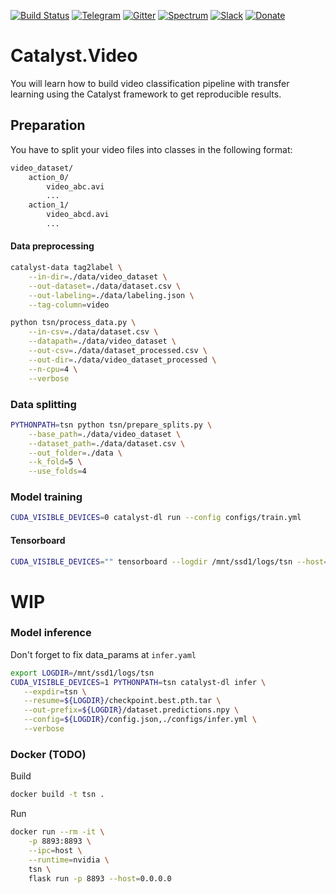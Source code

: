 [![Build Status](https://travis-ci.com/catalyst-team/classification.svg?branch=master)](https://travis-ci.com/catalyst-team/classification)
[![Telegram](https://img.shields.io/badge/news-on%20telegram-blue)](https://t.me/catalyst_team)
[![Gitter](https://badges.gitter.im/catalyst-team/community.svg)](https://gitter.im/catalyst-team/community?utm_source=badge&utm_medium=badge&utm_campaign=pr-badge)
[![Spectrum](https://img.shields.io/badge/chat-on%20spectrum-blueviolet)](https://spectrum.chat/catalyst)
[![Slack](https://img.shields.io/badge/ODS-slack-red)](https://opendatascience.slack.com/messages/CGK4KQBHD)
[![Donate](https://raw.githubusercontent.com/catalyst-team/catalyst-pics/master/third_party_pics/patreon.png)](https://www.patreon.com/catalyst_team)

# Catalyst.Video

You will learn how to build video classification pipeline with transfer learning using the Catalyst framework to get reproducible results.

## Preparation
You have to split your video files into classes in the following format:
```bash
video_dataset/
    action_0/
        video_abc.avi
        ...
    action_1/
        video_abcd.avi
        ...
```
#### Data preprocessing

```bash
catalyst-data tag2label \
    --in-dir=./data/video_dataset \
    --out-dataset=./data/dataset.csv \
    --out-labeling=./data/labeling.json \
    --tag-column=video
```

```bash
python tsn/process_data.py \
    --in-csv=./data/dataset.csv \
    --datapath=./data/video_dataset \
    --out-csv=./data/dataset_processed.csv \
    --out-dir=./data/video_dataset_processed \
    --n-cpu=4 \
    --verbose
```

### Data splitting
```bash
PYTHONPATH=tsn python tsn/prepare_splits.py \
    --base_path=./data/video_dataset \
    --dataset_path=./data/dataset.csv \
    --out_folder=./data \
    --k_fold=5 \
    --use_folds=4
```
### Model training
```bash
CUDA_VISIBLE_DEVICES=0 catalyst-dl run --config configs/train.yml
```

 
#### Tensorboard
```bash
CUDA_VISIBLE_DEVICES="" tensorboard --logdir /mnt/ssd1/logs/tsn --host=0.0.0.0 --port=6006
```
# WIP
### Model inference
Don't forget to fix data_params at `infer.yaml`

```bash
export LOGDIR=/mnt/ssd1/logs/tsn
CUDA_VISIBLE_DEVICES=1 PYTHONPATH=tsn catalyst-dl infer \
   --expdir=tsn \
   --resume=${LOGDIR}/checkpoint.best.pth.tar \
   --out-prefix=${LOGDIR}/dataset.predictions.npy \
   --config=${LOGDIR}/config.json,./configs/infer.yml \
   --verbose
 ```

### Docker  (TODO)
Build
```bash
docker build -t tsn .
```

Run
```bash
docker run --rm -it \
    -p 8893:8893 \
    --ipc=host \
    --runtime=nvidia \
    tsn \
    flask run -p 8893 --host=0.0.0.0
```
